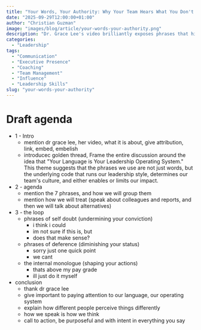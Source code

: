 ```yaml
---
title: "Your Words, Your Authority: Why Your Team Hears What You Don't Say"
date: "2025-09-29T12:00:00+01:00"
author: "Christian Guzman"
image: "images/blog/article/your-words-your-authority.png"
description: "Dr. Grace Lee's video brilliantly exposes phrases that hinder executive readiness. This article expands on those insights, showing how these habits erode influence with your team, and offering actionable alternatives for more impactful leadership communication."
categories:
  - "Leadership"
tags:
  - "Communication"
  - "Executive Presence"
  - "Coaching"
  - "Team Management"
  - "Influence"
  - "Leadership Skills"
slug: "your-words-your-authority"
---
```


# Draft agenda

* 1 - Intro
  * mention dr grace lee, her video, what it is about, give attribution, link, embed, embelish
  * introducec golden thread, Frame the entire discussion around the idea that "Your Language is Your Leadership Operating System." This theme suggests that the phrases we use are not just words, but the underlying code that runs our leadership style, determines our team's culture, and either enables or limits our impact.
* 2 - agenda
  * mention the 7 phrases, and how we will group them
  * mention how we will treat (speak about colleagues and reports, and then we will talk about alternatives)
* 3 - the loop
  * phrases of self doubt (undermining your conviction)
    * i think i could
    * im not sure if this is, but
    * does that make sense?
  * phrases of deference (diminishing your status)
    * sorry just one quick point
    * we cant
  * the internal monologue (shaping your actions)
    * thats above my pay grade
    * ill just do it myself
* conclusion
  * thank dr grace lee
  * give important to paying attention to our language, our operating system
  * explain how different people perceive things differently
  * how we speak is how we think
  * call to action, be purposeful and with intent in everything you say